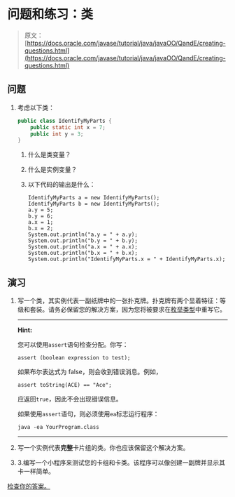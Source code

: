 # 问题和练习：类

> 原文： [https://docs.oracle.com/javase/tutorial/java/javaOO/QandE/creating-questions.html](https://docs.oracle.com/javase/tutorial/java/javaOO/QandE/creating-questions.html)

## 问题

1.  考虑以下类：

    ```java
    public class IdentifyMyParts {
        public static int x = 7; 
        public int y = 3; 
    }
    ```

    1.  什么是类变量？

    2.  什么是实例变量？

    3.  以下代码的输出是什么：

        ```
        IdentifyMyParts a = new IdentifyMyParts();
        IdentifyMyParts b = new IdentifyMyParts();
        a.y = 5;
        b.y = 6;
        a.x = 1;
        b.x = 2;
        System.out.println("a.y = " + a.y);
        System.out.println("b.y = " + b.y);
        System.out.println("a.x = " + a.x);
        System.out.println("b.x = " + b.x);
        System.out.println("IdentifyMyParts.x = " + IdentifyMyParts.x);

        ```

## 演习

1.  写一个类，其实例代表一副纸牌中的一张扑克牌。扑克牌有两个显着特征：等级和套装。请务必保留您的解决方案，因为您将被要求在[枚举类型](enum-questions.html)中重写它。

    * * *

    **Hint:** 

    您可以使用`assert`语句检查分配。你写：

    ```
    assert (boolean expression to test); 

    ```

    如果布尔表达式为 false，则会收到错误消息。例如，

    ```
    assert toString(ACE) == "Ace";

    ```

    应返回`true`，因此不会出现错误信息。

    如果使用`assert`语句，则必须使用`ea`标志运行程序：

    ```
    java -ea YourProgram.class

    ```

    * * *

2.  写一个实例代表**完整**卡片组的类。你也应该保留这个解决方案。

3.  3.编写一个小程序来测试您的卡组和卡类。该程序可以像创建一副牌并显示其卡一样简单。

[检查你的答案。](creating-answers.html)